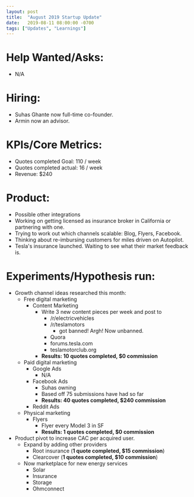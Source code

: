 ```yaml
---
layout: post
title:  "August 2019 Startup Update"
date:   2019-08-11 08:00:00 -0700
tags: ["Updates", "Learnings"]
---
```


# Help Wanted/Asks:
* N/A

# Hiring: 
* Suhas Ghante now full-time co-founder.
* Armin now an advisor.

# KPIs/Core Metrics:
* Quotes completed Goal: 110 / week
* Quotes completed actual: 16 / week
* Revenue: $240

# Product:
* Possible other integrations
* Working on getting licensed as insurance broker in California or partnering with one.
* Trying to work out which channels scalable: Blog, Flyers, Facebook.
* Thinking about re-imbursing customers for miles driven on Autopilot.
* Tesla's insurance launched. Waiting to see what their market feedback is.


# Experiments/Hypothesis run:


* Growth channel ideas researched this month:
	* Free digital marketing
		* Content Marketing
			* Write 3 new content pieces per week and post to 
				* /r/electricvehicles
				* /r/teslamotors
					* got banned! Argh! Now unbanned.
				* Quora
				* forums.tesla.com
				* teslamotorclub.org
			* **Results: 10 quotes completed, $0 commission**
	* Paid digital marketing
		* Google Ads
			* N/A
		* Facebook Ads
			* Suhas owning
			* Based off 75 submissions have had so far
			* **Results: 40 quotes completed, $240 commission**
		* Reddit Ads
	* Physical marketing
		* Flyers
			* Flyer every Model 3 in SF
			* **Results: 1 quotes completed, $0 commission**
* Product pivot to increase CAC per acquired user.
	* Expand by adding other providers
		* Root insurance (**1 quote completed, $15 commission**)
		* Clearcover (**1 quotes completed, $10 commission**)
	* Now marketplace for new energy services
		* Solar
		* Insurance
		* Storage
		* Ohmconnect